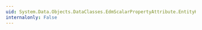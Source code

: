 ```yaml
---
uid: System.Data.Objects.DataClasses.EdmScalarPropertyAttribute.EntityKeyProperty
internalonly: False
---
```


